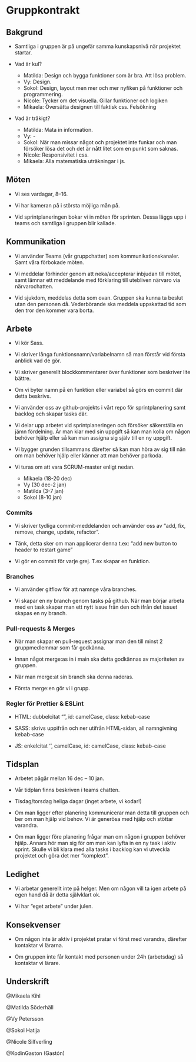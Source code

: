 # Gruppkontrakt 

 

## Bakgrund 

- Samtliga i gruppen är på ungefär samma kunskapsnivå när projektet startar.  

- Vad är kul? 

  - Matilda: Design och bygga funktioner som är bra. Att lösa problem.  
  - Vy: Design.  
  - Sokol: Design, layout men mer och mer nyfiken på funktioner och programmering.  
  - Nicole: Tycker om det visuella. Gillar funktioner och logiken
  - Mikaela: Översätta designen till faktisk css. Felsökning 

- Vad är tråkigt? 
  - Matilda: Mata in information.  
  - Vy: -  
  - Sokol: När man missar något och projektet inte funkar och man försöker lösa det och det är nått litet som en punkt som saknas.  
  - Nicole: Responsivitet i css.  
  - Mikaela: Alla matematiska uträkningar i js. 

 

## Möten 

- Vi ses vardagar, 8–16. 

- Vi har kameran på i största möjliga mån på. 

- Vid sprintplaneringen bokar vi in möten för sprinten. Dessa läggs upp i teams och samtliga i gruppen blir kallade. 

 

## Kommunikation 

- Vi använder Teams (vår gruppchatter) som kommunikationskanaler. Samt våra förbokade möten. 

- Vi meddelar förhinder genom att neka/accepterar inbjudan till mötet, samt lämnar ett meddelande med förklaring till utebliven närvaro via närvarochatten.  

- Vid sjukdom, meddelas detta som ovan. Gruppen ska kunna ta beslut utan den personen då. Vederbörande ska meddela uppskattad tid som den tror den kommer vara borta. 

 

## Arbete 

- Vi kör Sass. 

- Vi skriver långa funktionsnamn/variabelnamn så man förstår vid första anblick vad de gör.  

- Vi skriver generellt blockkommentarer över funktioner som beskriver lite bättre.  

- Om vi byter namn på en funktion eller variabel så görs en commit där detta beskrivs.  

- Vi använder oss av github-projekts i vårt repo för sprintplanering samt backlog och skapar tasks där.   

- Vi delar upp arbetet vid sprintplaneringen och försöker säkerställa en jämn fördelning. Är man klar med sin uppgift så kan man kolla om någon behöver hjälp eller så kan man assigna sig själv till en ny uppgift.   

- Vi bygger grunden tillsammans därefter så kan man höra av sig till nån om man behöver hjälp eller känner att man behöver parkoda. 

- Vi turas om att vara SCRUM-master enligt nedan. 

    - Mikaela (18-20 dec) 
    - Vy (30 dec-2 jan) 
    - Matilda (3-7 jan) 
    - Sokol (8-10 jan) 
 

### Commits 

- Vi skriver tydliga commit-meddelanden och använder oss av “add, fix, remove, change, update, refactor”.  

- Tänk, detta sker om man applicerar denna t.ex: “add new button to header to restart game” 

- Vi gör en commit för varje grej. T.ex skapar en funktion. 

 

### Branches 

- Vi använder gitflow för att namnge våra branches.  

- Vi skapar en ny branch genom tasks på github.  När man börjar arbeta med en task skapar man ett nytt issue från den och ifrån det issuet skapas en ny branch.  

 

### Pull-requests & Merges 

- När man skapar en pull-request assignar man den till minst 2 gruppmedlemmar som får godkänna.  

- Innan något merge:as in i main ska detta godkännas av majoriteten av gruppen.  

- När man merge:at sin branch ska denna raderas.  

- Första merge:en gör vi i grupp.  

 

### Regler för Prettier & ESLint  

- HTML: dubbelcitat “”, id: camelCase, class: kebab-case 

- SASS: skrivs uppifrån och ner utifrån HTML-sidan, all namngivning kebab-case 

- JS: enkelcitat ‘’, camelCase, id: camelCase, class: kebab-case 

 

## Tidsplan 

- Arbetet pågår mellan 16 dec – 10 jan.  

- Vår tidplan finns beskriven i teams chatten.  

- Tisdag/torsdag heliga dagar (inget arbete, vi kodar!) 

- Om man ligger efter planering kommunicerar man detta till gruppen och ber om man hjälp vid behov. Vi är generösa med hjälp och stöttar varandra. 

- Om man ligger före planering frågar man om någon i gruppen behöver hjälp. Annars hör man sig för om man kan lyfta in en ny task i aktiv sprint. Skulle vi bli klara med alla tasks i backlog kan vi utveckla projektet och göra det mer “komplext”.  

 

## Ledighet 

- Vi arbetar generellt inte på helger. Men om någon vill ta igen arbete på egen hand då är detta självklart ok. 

- Vi har “eget arbete” under julen. 

 

## Konsekvenser 

- Om någon inte är aktiv i projektet pratar vi först med varandra, därefter kontaktar vi lärarna. 

- Om gruppen inte får kontakt med personen under 24h (arbetsdag) så kontaktar vi lärare. 

 

## Underskrift 

@Mikaela Kihl 

@Matilda Söderhäll 

@Vy Petersson 

@Sokol Hatija 

@Nicole Silfverling 

@KodinGaston (Gastón) 

 